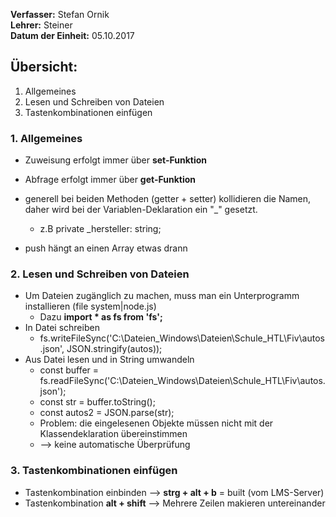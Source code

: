 **Verfasser:** Stefan Ornik   
**Lehrer:** Steiner   
**Datum der Einheit:** 05.10.2017
   
## Übersicht: 

1. Allgemeines
2. Lesen und Schreiben von Dateien
3. Tastenkombinationen einfügen

### 1. Allgemeines
- Zuweisung erfolgt immer über **set-Funktion**
- Abfrage erfolgt immer über **get-Funktion**
- generell bei beiden Methoden (getter + setter) kollidieren die Namen, daher wird bei der Variablen-Deklaration ein "_" gesetzt.  
    - z.B  private _hersteller: string;

- push hängt an einen Array etwas drann

### 2. Lesen und Schreiben von Dateien
- Um Dateien zugänglich zu machen, muss man ein Unterprogramm installieren (file system|node.js)
    - Dazu **import * as fs from 'fs';**
- In Datei schreiben
    - fs.writeFileSync('C:\\Dateien_Windows\\Dateien\\Schule_HTL\\Fiv\\autos.json', JSON.stringify(autos));
- Aus Datei lesen und in String umwandeln
    - const buffer = fs.readFileSync('C:\\Dateien_Windows\\Dateien\\Schule_HTL\\Fiv\\autos.json');
    - const str = buffer.toString();
    - const autos2 = JSON.parse(str);
    - Problem: die eingelesenen Objekte müssen nicht mit der Klassendeklaration übereinstimmen 
    - --> keine automatische Überprüfung

### 3. Tastenkombinationen einfügen
- Tastenkombination einbinden --> **strg + alt + b** = built (vom LMS-Server)
- Tastenkombination **alt + shift** --> Mehrere Zeilen makieren untereinander

